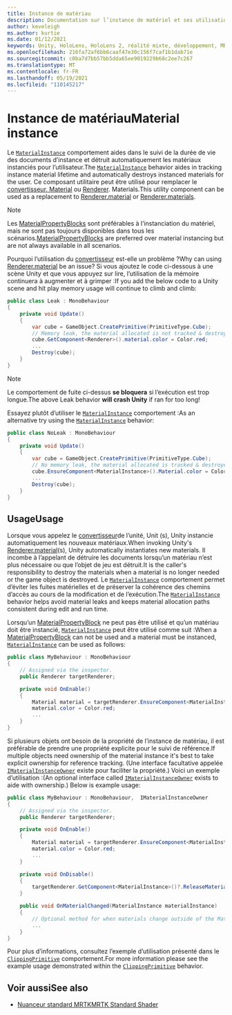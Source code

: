 ```yaml
---
title: Instance de matériau
description: Documentation sur l’instance de matériel et ses utilisations dans MRTK
author: keveleigh
ms.author: kurtie
ms.date: 01/12/2021
keywords: Unity, HoloLens, HoloLens 2, réalité mixte, développement, MRTK, MaterialInstance,
ms.openlocfilehash: 216fa72af6bb6caaf47e30c156f7caf1b1dab71e
ms.sourcegitcommit: c0ba7d7bb57bb5dda65ee9019229b68c2ee7c267
ms.translationtype: MT
ms.contentlocale: fr-FR
ms.lasthandoff: 05/19/2021
ms.locfileid: "110145217"
---
```

# <a name="material-instance"></a><span data-ttu-id="70404-104">Instance de matériau</span><span class="sxs-lookup"><span data-stu-id="70404-104">Material instance</span></span>

<span data-ttu-id="70404-105">Le [`MaterialInstance`](xref:Microsoft.MixedReality.Toolkit.Rendering.MaterialInstance) comportement aides dans le suivi de la durée de vie des documents d’instance et détruit automatiquement les matériaux instanciés pour l’utilisateur.</span><span class="sxs-lookup"><span data-stu-id="70404-105">The [`MaterialInstance`](xref:Microsoft.MixedReality.Toolkit.Rendering.MaterialInstance) behavior aides in tracking instance material lifetime and automatically destroys instanced materials for the user.</span></span> <span data-ttu-id="70404-106">Ce composant utilitaire peut être utilisé pour remplacer le [convertisseur. Material](https://docs.unity3d.com/ScriptReference/Renderer-material.html) ou [Renderer](https://docs.unity3d.com/ScriptReference/Renderer-materials.html). Materials.</span><span class="sxs-lookup"><span data-stu-id="70404-106">This utility component can be used as a replacement to [Renderer.material](https://docs.unity3d.com/ScriptReference/Renderer-material.html) or [Renderer.materials](https://docs.unity3d.com/ScriptReference/Renderer-materials.html).</span></span>

> [!NOTE]
> <span data-ttu-id="70404-107">Les [MaterialPropertyBlocks](https://docs.unity3d.com/ScriptReference/MaterialPropertyBlock.html) sont préférables à l’instanciation du matériel, mais ne sont pas toujours disponibles dans tous les scénarios.</span><span class="sxs-lookup"><span data-stu-id="70404-107">[MaterialPropertyBlocks](https://docs.unity3d.com/ScriptReference/MaterialPropertyBlock.html) are preferred over material instancing but are not always available  in all scenarios.</span></span>

<span data-ttu-id="70404-108">Pourquoi l’utilisation du [convertisseur](https://docs.unity3d.com/ScriptReference/Renderer-material.html) est-elle un problème ?</span><span class="sxs-lookup"><span data-stu-id="70404-108">Why can using [Renderer.material](https://docs.unity3d.com/ScriptReference/Renderer-material.html) be an issue?</span></span> <span data-ttu-id="70404-109">Si vous ajoutez le code ci-dessous à une scène Unity et que vous appuyez sur lire, l’utilisation de la mémoire continuera à augmenter et à grimper :</span><span class="sxs-lookup"><span data-stu-id="70404-109">If you add the below code to a Unity scene and hit play memory usage will continue to climb and climb:</span></span>

```c#
public class Leak : MonoBehaviour
{
    private void Update()
    {
        var cube = GameObject.CreatePrimitive(PrimitiveType.Cube);
        // Memory leak, the material allocated is not tracked & destroyed.
        cube.GetComponent<Renderer>().material.color = Color.red;
        ...
        Destroy(cube);
    }
}
```

> [!NOTE]
> <span data-ttu-id="70404-110">Le comportement de fuite ci-dessus **se bloquera** si l’exécution est trop longue.</span><span class="sxs-lookup"><span data-stu-id="70404-110">The above Leak behavior **will crash Unity** if ran for too long!</span></span>

<span data-ttu-id="70404-111">Essayez plutôt d’utiliser le [`MaterialInstance`](xref:Microsoft.MixedReality.Toolkit.Rendering.MaterialInstance) comportement :</span><span class="sxs-lookup"><span data-stu-id="70404-111">As an alternative try using the [`MaterialInstance`](xref:Microsoft.MixedReality.Toolkit.Rendering.MaterialInstance) behavior:</span></span>

```c#
public class NoLeak : MonoBehaviour
{
    private void Update()
    {
        var cube = GameObject.CreatePrimitive(PrimitiveType.Cube);
        // No memory leak, the material allocated is tracked & destroyed by MaterialInstance.
        cube.EnsureComponent<MaterialInstance>().Material.color = Color.red;
        ...
        Destroy(cube);
    }
}
```

## <a name="usage"></a><span data-ttu-id="70404-112">Usage</span><span class="sxs-lookup"><span data-stu-id="70404-112">Usage</span></span>

<span data-ttu-id="70404-113">Lorsque vous appelez le [convertisseur](https://docs.unity3d.com/ScriptReference/Renderer-material.html)de l’unité, Unit (s), Unity instancie automatiquement les nouveaux matériaux.</span><span class="sxs-lookup"><span data-stu-id="70404-113">When invoking Unity's [Renderer.material](https://docs.unity3d.com/ScriptReference/Renderer-material.html)(s), Unity automatically instantiates new materials.</span></span> <span data-ttu-id="70404-114">Il incombe à l’appelant de détruire les documents lorsqu’un matériau n’est plus nécessaire ou que l’objet de jeu est détruit.</span><span class="sxs-lookup"><span data-stu-id="70404-114">It is the caller's responsibility to destroy the materials when a material is no longer needed or the game object is destroyed.</span></span> <span data-ttu-id="70404-115">Le [`MaterialInstance`](xref:Microsoft.MixedReality.Toolkit.Rendering.MaterialInstance) comportement permet d’éviter les fuites matérielles et de préserver la cohérence des chemins d’accès au cours de la modification et de l’exécution.</span><span class="sxs-lookup"><span data-stu-id="70404-115">The [`MaterialInstance`](xref:Microsoft.MixedReality.Toolkit.Rendering.MaterialInstance) behavior helps avoid material leaks and keeps material allocation paths consistent during edit and run time.</span></span>

<span data-ttu-id="70404-116">Lorsqu’un [MaterialPropertyBlock](https://docs.unity3d.com/ScriptReference/MaterialPropertyBlock.html) ne peut pas être utilisé et qu’un matériau doit être instancié, [`MaterialInstance`](xref:Microsoft.MixedReality.Toolkit.Rendering.MaterialInstance) peut être utilisé comme suit :</span><span class="sxs-lookup"><span data-stu-id="70404-116">When a [MaterialPropertyBlock](https://docs.unity3d.com/ScriptReference/MaterialPropertyBlock.html) can not be used and a material must be instanced, [`MaterialInstance`](xref:Microsoft.MixedReality.Toolkit.Rendering.MaterialInstance) can be used as follows:</span></span>

```c#
public class MyBehaviour : MonoBehaviour
{
    // Assigned via the inspector.
    public Renderer targetRenderer;

    private void OnEnable()
    {
        Material material = targetRenderer.EnsureComponent<MaterialInstance>().Material;
        material.color = Color.red;
        ...
    }
}
```

<span data-ttu-id="70404-117">Si plusieurs objets ont besoin de la propriété de l’instance de matériau, il est préférable de prendre une propriété explicite pour le suivi de référence.</span><span class="sxs-lookup"><span data-stu-id="70404-117">If multiple objects need ownership of the material instance it's best to take explicit ownership for reference tracking.</span></span> <span data-ttu-id="70404-118">(Une interface facultative appelée [`IMaterialInstanceOwner`](xref:Microsoft.MixedReality.Toolkit.Rendering.IMaterialInstanceOwner) existe pour faciliter la propriété.) Voici un exemple d’utilisation :</span><span class="sxs-lookup"><span data-stu-id="70404-118">(An optional interface called [`IMaterialInstanceOwner`](xref:Microsoft.MixedReality.Toolkit.Rendering.IMaterialInstanceOwner) exists to aide with ownership.) Below is example usage:</span></span>

```c#
public class MyBehaviour : MonoBehaviour,  IMaterialInstanceOwner
{
    // Assigned via the inspector.
    public Renderer targetRenderer;

    private void OnEnable()
    {
        Material material = targetRenderer.EnsureComponent<MaterialInstance>().AcquireMaterial(this);
        material.color = Color.red;
        ...
    }

    private void OnDisable()
    {
        targetRenderer.GetComponent<MaterialInstance>()?.ReleaseMaterial(this)
    }

    public void OnMaterialChanged(MaterialInstance materialInstance)
    {
        // Optional method for when materials change outside of the MaterialInstance.
        ...
    }
}
```

<span data-ttu-id="70404-119">Pour plus d’informations, consultez l’exemple d’utilisation présenté dans le [`ClippingPrimitive`](xref:Microsoft.MixedReality.Toolkit.Utilities.ClippingPrimitive) comportement.</span><span class="sxs-lookup"><span data-stu-id="70404-119">For more information please see the example usage demonstrated within the [`ClippingPrimitive`](xref:Microsoft.MixedReality.Toolkit.Utilities.ClippingPrimitive) behavior.</span></span>

## <a name="see-also"></a><span data-ttu-id="70404-120">Voir aussi</span><span class="sxs-lookup"><span data-stu-id="70404-120">See also</span></span>

* [<span data-ttu-id="70404-121">Nuanceur standard MRTK</span><span class="sxs-lookup"><span data-stu-id="70404-121">MRTK Standard Shader</span></span>](mrtk-standard-shader.md)
